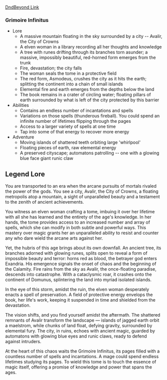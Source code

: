 
[DndBeyond Link](https://www.dndbeyond.com/magic-items/7771315-_grimoire-infinitus-rotld)

### Grimoire Infinitus

* Lore
	* A massive mountain floating in the sky surrounded by a city -- Avalir, the City of Crowns
	* A elven woman in a library recording all her thoughts and knowledge
	* A tree with runes drifting through its branches torn asunder; a massive, impossibly beautiful, red-horned form emerges from the trunk
	* Fire, devastation; the city falls
	* The woman seals the tome in a protective field
	* The red form, Asmodeus, crushes the city as it hits the earth; splitting the continent into a chain of small islands
	* Elemental fire and earth emerges from the depths below the land
	* The book remains in a crater of circling water; floating pillars of earth surrounded by what is left of the city protected by this barrier
* Abilities
	* Contains an endless number of incantations and spells
	* Variations on those spells (thunderous fireball). You could spend an infinite number of lifetimes flipping through the pages
	* Access to a larger variety of spells at one time
	* Tap into some of that energy to recover more energy
* Adventure
	* Moving islands of shattered teeth orbiting large 'whirlpool'
	* Floating pieces of earth, raw elemental energy
	* A preserved cityscape; automatons patrolling -- one with a glowing blue face giant runic claw

## Legend Lore

You are transported to an era when the arcane pursuits of mortals rivaled the power of the gods. You see a city, Avalir, the City of Crowns, a floating metropolis atop a mountain, a sight of unparalleled beauty and a testament to the zenith of ancient achievements.

You witness an elven woman crafting a tome, imbuing it over her lifetime with all she has learned and the entirety of the age's knowledge. In her hands, the tome provides access to an increased number and array of spells, which she can modify in both subtle and powerful ways. This mastery over magic grants her an unparalleled ability to resist and counter any who dare wield the arcane arts against her.

Yet, the hubris of this age brings about its own downfall. An ancient tree, its branches adorned with glowing runes, splits open to reveal a form of impossible beauty and terror: horns red as blood, the betrayer god enters Exandria. His emergence signals the onset of chaos and the beginning of the Calamity. Fire rains from the sky as Avalir, the once-floating paradise, descends into catastrophe. With a cataclysmic roar, it crashes onto the continent of Domunus, splintering the land into myriad isolated islands.

In the eye of this storm, amidst the ruin, the elven woman desperately enacts a spell of preservation. A field of protective energy envelops the book, her life's work, keeping it suspended in time and shielded from the devastation.

The vision shifts, and you find yourself amidst the aftermath. The shattered remnants of Avalir transform the landscape — islands of jagged earth orbit a maelstrom, while chunks of land float, defying gravity, surrounded by elemental fury. The city, in ruins, echoes with ancient magic, guarded by automatons with glowing blue eyes and runic claws, ready to defend against intruders.

At the heart of this chaos waits the Grimoire Infinitus, its pages filled with a countless number of spells and incantations. A mage could spend endless lifetimes studying its pages. To wield this tome is to touch the essence of magic itself, offering a promise of knowledge and power that spans the ages.
